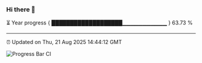 ### Hi there 👋

⏳ Year progress { ███████████████████▁▁▁▁▁▁▁▁▁▁▁ } 63.73 %

---

⏰ Updated on Thu, 21 Aug 2025 14:44:12 GMT

![Progress Bar CI](https://github.com/IshwaranRudhara/GIT-ACTION/workflows/Progress%20Bar%20CI/badge.svg)
